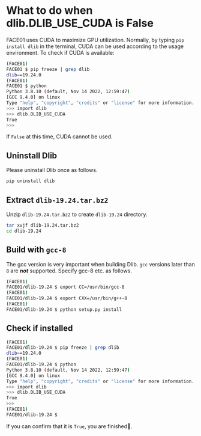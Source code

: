 # What to do when dlib.DLIB_USE_CUDA is False
FACE01 uses CUDA to maximize GPU utilization. Normally, by typing `pip install dlib` in the terminal, CUDA can be used according to the usage environment.
To check if CUDA is available:
```bash
(FACE01)
FACE01 $ pip freeze | grep dlib
dlib==19.24.0
(FACE01)
FACE01 $ python
Python 3.8.10 (default, Nov 14 2022, 12:59:47)
[GCC 9.4.0] on linux
Type "help", "copyright", "credits" or "license" for more information.
>>> import dlib
>>> dlib.DLIB_USE_CUDA
True
>>>
```
If `False` at this time, CUDA cannot be used.
## Uninstall Dlib
Please uninstall Dlib once as follows.
```bash
pip uninstall dlib
```
## Extract `dlib-19.24.tar.bz2`
Unzip `dlib-19.24.tar.bz2` to create `dlib-19.24` directory.
```bash
tar xvjf dlib-19.24.tar.bz2
cd dlib-19.24
```
## Build with `gcc-8`
The gcc version is very important when building Dlib. `gcc` versions later than `8` are ***not*** supported. Specify gcc-8 etc. as follows.
```bash
(FACE01)
FACE01/dlib-19.24 $ export CC=/usr/bin/gcc-8
(FACE01)
FACE01/dlib-19.24 $ export CXX=/usr/bin/g++-8
(FACE01)
FACE01/dlib-19.24 $ python setup.py install
```
## Check if installed
```bash
(FACE01)
FACE01/dlib-19.24 $ pip freeze | grep dlib
dlib==19.24.0
(FACE01)
FACE01/dlib-19.24 $ python
Python 3.8.10 (default, Nov 14 2022, 12:59:47)
[GCC 9.4.0] on linux
Type "help", "copyright", "credits" or "license" for more information.
>>> import dlib
>>> dlib.DLIB_USE_CUDA
True
>>>
(FACE01)
FACE01/dlib-19.24 $
```
If you can confirm that it is `True`, you are finished:tada:.